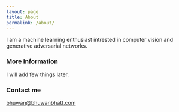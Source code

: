 ```yaml
---
layout: page
title: About
permalink: /about/
---
```


I am a machine learning enthusiast intrested in computer vision and generative
adversarial networks. 
### More Information

I will add few things later.
### Contact me

[bhuwan@bhuwanbhatt.com](mailto:bhuwan@bhuwanbhatt.com)
